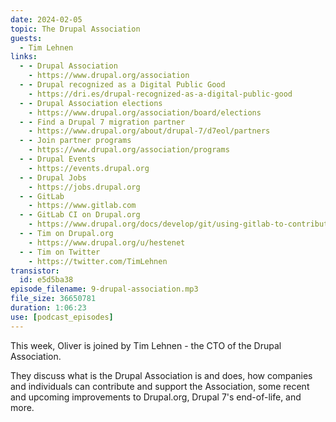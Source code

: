 ```yaml
---
date: 2024-02-05
topic: The Drupal Association
guests:
  - Tim Lehnen
links:
  - - Drupal Association
    - https://www.drupal.org/association
  - - Drupal recognized as a Digital Public Good
    - https://dri.es/drupal-recognized-as-a-digital-public-good
  - - Drupal Association elections
    - https://www.drupal.org/association/board/elections
  - - Find a Drupal 7 migration partner
    - https://www.drupal.org/about/drupal-7/d7eol/partners
  - - Join partner programs
    - https://www.drupal.org/association/programs
  - - Drupal Events
    - https://events.drupal.org
  - - Drupal Jobs
    - https://jobs.drupal.org
  - - GitLab
    - https://www.gitlab.com
  - - GitLab CI on Drupal.org
    - https://www.drupal.org/docs/develop/git/using-gitlab-to-contribute-to-drupal/gitlab-ci
  - - Tim on Drupal.org
    - https://www.drupal.org/u/hestenet
  - - Tim on Twitter
    - https://twitter.com/TimLehnen
transistor:
  id: e5d5ba38
episode_filename: 9-drupal-association.mp3
file_size: 36650781
duration: 1:06:23
use: [podcast_episodes]
---
```


This week, Oliver is joined by Tim Lehnen - the CTO of the Drupal Association.

They discuss what is the Drupal Association is and does, how companies and individuals can contribute and support the Association, some recent and upcoming improvements to Drupal.org, Drupal 7's end-of-life, and more.
